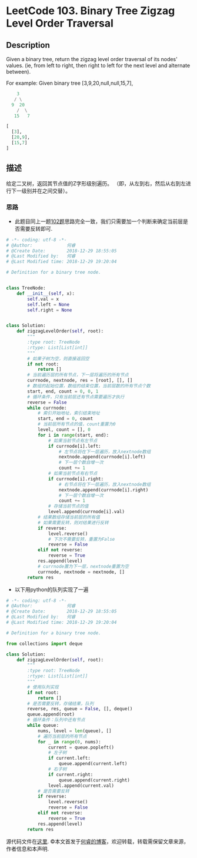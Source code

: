 # LeetCode 103. Binary Tree Zigzag Level Order Traversal

## Description

Given a binary tree, return the zigzag level order traversal of its nodes' values. (ie, from left to right, then right to left for the next level and alternate between).

For example:
Given binary tree [3,9,20,null,null,15,7],

```python
    3
   / \
  9  20
    /  \
   15   7
```

```python
[
  [3],
  [20,9],
  [15,7]
]
```

## 描述

给定二叉树，返回其节点值的Z字形级别遍历。 （即，从左到右，然后从右到左进行下一级别并在之间交替）。

### 思路

* 此题目同上一题[102题](https://leetcode.com/problems/binary-tree-level-order-traversal)思路完全一致，我们只需要加一个判断来确定当前层是否需要反转即可.

```python
# -*- coding: utf-8 -*-
# @Author:             何睿
# @Create Date:        2018-12-29 18:55:05
# @Last Modified by:   何睿
# @Last Modified time: 2018-12-29 19:20:04

# Definition for a binary tree node.


class TreeNode:
    def __init__(self, x):
        self.val = x
        self.left = None
        self.right = None


class Solution:
    def zigzagLevelOrder(self, root):
        """
        :type root: TreeNode
        :rtype: List[List[int]]
        """
        # 如果子树为空，则直接返回空
        if not root:
            return []
        # 当前遍历层的所有节点，下一层将遍历的所有节点
        currnode, nextnode, res = [root], [], []
        # 数组的起始位置，数组的结束位置，当前层数的所有节点个数
        start, end, count = 0, 0, 1
        # 循环条件，只有当前层还有节点需要遍历才执行
        reverse = False
        while currnode:
            # 索引开始地址，索引结束地址
            start, end = 0, count
            # 当前层所有节点的值，count重置为0
            level, count = [], 0
            for i in range(start, end):
                # 如果当前节点有左节点
                if currnode[i].left:
                    # 左节点将在下一层遍历，放入nextnode数组
                    nextnode.append(currnode[i].left)
                    # 下一层个数自增一次
                    count += 1
                # 如果当前节点有右节点
                if currnode[i].right:
                    # 右节点将在下一层遍历，放入nextnode数组
                    nextnode.append(currnode[i].right)
                    # 下一层个数自增一次
                    count += 1
                # 存储当前节点的值
                level.append(currnode[i].val)
            # 结果数组存储当前层的所有值
            # 如果需要反转，则对结果进行反转
            if reverse:
                level.reverse()
                # 下次不需要反转，重置为False
                reverse = False
            elif not reverse:
                reverse = True
            res.append(level)
            # currnode置为下一层，nextnode重置为空
            currnode, nextnode = nextnode, []
        return res
```

* 以下用python的队列实现了一遍

```python
# -*- coding: utf-8 -*-
# @Author:             何睿
# @Create Date:        2018-12-29 18:55:05
# @Last Modified by:   何睿
# @Last Modified time: 2018-12-29 19:20:04

# Definition for a binary tree node.

from collections import deque

class Solution:
    def zigzagLevelOrder(self, root):
        """
        :type root: TreeNode
        :rtype: List[List[int]]
        """
        # 使用队列实现
        if not root:
            return []
        # 是否需要反转，存储结果，队列
        reverse, res, queue = False, [], deque()
        queue.append(root)
        # 循环条件：队列中还有节点
        while queue:
            nums, level = len(queue), []
            # 遍历当前层的所有节点
            for _ in range(0, nums):
                current = queue.popleft()
                # 左子树
                if current.left:
                    queue.append(current.left)
                # 右子树
                if current.right:
                    queue.append(current.right)
                level.append(current.val)
            # 是否需要反转
            if reverse:
                level.reverse()
                reverse = False
            elif not reverse:
                reverse = True
            res.append(level)
        return res
```

源代码文件在[这里](https://github.com/ruicore/Algorithm/blob/master/Leetcode/2018-12-29-103-Binary-Tree-Zigzag-Level-Order-Traversal.py).
©本文首发于[何睿的博客](https://www.ruicore.cn/leetcode-103-binary-tree-zigzag-level-order-traversal/)，欢迎转载，转载需保留文章来源，作者信息和本声明.
